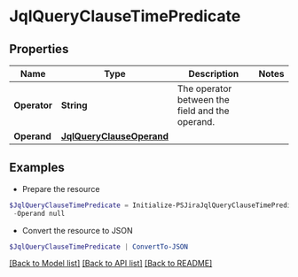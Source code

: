# JqlQueryClauseTimePredicate
## Properties

Name | Type | Description | Notes
------------ | ------------- | ------------- | -------------
**Operator** | **String** | The operator between the field and the operand. | 
**Operand** | [**JqlQueryClauseOperand**](JqlQueryClauseOperand.md) |  | 

## Examples

- Prepare the resource
```powershell
$JqlQueryClauseTimePredicate = Initialize-PSJiraJqlQueryClauseTimePredicate  -Operator null `
 -Operand null
```

- Convert the resource to JSON
```powershell
$JqlQueryClauseTimePredicate | ConvertTo-JSON
```

[[Back to Model list]](../README.md#documentation-for-models) [[Back to API list]](../README.md#documentation-for-api-endpoints) [[Back to README]](../README.md)


